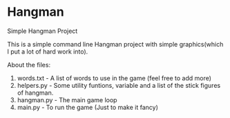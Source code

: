 # Hangman
Simple Hangman Project

<p>This is a simple command line Hangman project with simple graphics(which I put a lot of hard work into).</p>

About the files:
<ol>
  <li>words.txt - A list of words to use in the game (feel free to add more)</li>
  <li>helpers.py - Some utility funtions, variable and a list of the stick figures of hangman.</li>
  <li>hangman.py - The main game loop</li>
  <li>main.py - To run the game (Just to make it fancy)</li>
</ol>
